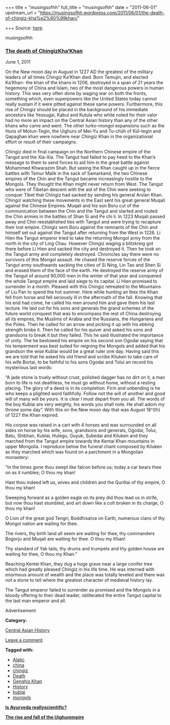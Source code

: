 +++
title = "musingsofhh"
full_title = "musingsofhh"
date = "2011-06-01"
upstream_url = "https://musingsofhh.wordpress.com/2011/06/01/the-death-of-chingiz-kha%e2%80%99khan/"

+++
Source: [here](https://musingsofhh.wordpress.com/2011/06/01/the-death-of-chingiz-kha%e2%80%99khan/).


musingsofhh


### [The death of ChingizKha’Khan](https://musingsofhh.wordpress.com/2011/06/01/the-death-of-chingiz-kha%e2%80%99khan/)

June 1, 2011

On the New moon day in August in 1227 AD the greatest of the military leaders of all times Chingiz Ka’Khan died. Born Temujin, and elected Ka’Khan- the khan of the khans in 1206, destroyed in a span of 21 years the hegemony of China and Islam, two of the most dangerous powers in human history. This was very often done by waging war on both the fronts, something which, even superpowers like the United States today cannot really sustain if it were pitted against these same powers. Furthermore, this rise of Chingiz should be placed in the background of his immediate ancestors like Yessugai, Kabul and Kutula who while noted for their valor had no more an impact on the Central Asian history than any of the other khans who came and went. The other turko-mongol expansions such as the Huns of Motun-Tegin, the Uighurs of Mei-Yu and Tu-chüh of Kül-tegin and Qapaghan khan were nowhere near Chingiz Khan in the organizational effort or result of their campaigns.

Chingiz died in final campaign on the Northern Chinese empire of the Tangut and the Xia-Xia. The Tangut had failed to pay heed to the Khan’s message to them to send forces to aid him in the great battle against Mohammed Khwarazim Shah. But seeing the Khan caught up in the fierce battles with Temur Malik in the sack of Samarkand, the two Chinese empires of the Chin and the Tangut became increasingly hostile to the Mongols. They thought the Khan might never return from West. The Tangut who were of Tibetan descent with the aid of the Chin were seeking to conquer Tibet that Chingiz had sacked by sending his general Arslan Khan. Chingiz watching these movements in the East sent his great general Muqali against the Chinese Empires. Muqali and his son Boru cut of the communication between the Chin and the Tangut and started and routed the Chin armies in the battles of Shan Si and Pe chi li. In 1223 Muqali passed away and Chin reestablished ties with Tangut and were trying to recapture their lost empire. Chingiz sent Boru against the remnants of the Chin and himself set out against the Tangut after returning from the West in 1226. Li Hien the Tangut emperor tried to take the returning Mongol army from the north in the city of Ling Chau. However Chingiz waging a blitzkreig got there before Li Hien and sacked the city and destroyed it. Then he took on the Tangut army and completely destroyed. Chronicles say there were no survivors of this Mongol assault. He chased the reserve forces of the Tangut army southwards sacking the cities of Si Ning, Lin Tao and Shen Si and erased them of the face of the earth. He destroyed the reserve army of the Tangut of around 90,000 men in the winter of that year and conquered the whole Tangut empire and laid siege to its capital. Li Hien promised to surrender in a month. Pleased with this Chingiz retreated to the Mountains of Liu Pan to spend the hot summer. Here while hunting an Ibex the Khan fell from horse and fell seriously ill in the aftermath of the fall. Knowing that his end had come, he called his men around him and gave them his last lecture. He laid out for his sons and generals the grand schemes of the future world conquest that was to encompass the rest of China destroying all its empires, the Muslims of Arabia and the Russians, the Hungarians and the Poles. Then he called for an arrow and picking it up with his ebbing strength broke it. Then he called for his quiver and asked his sons and grandsons to break it but they failed. This he said illustrated the importance of unity. The he bestowed his empire on his second son Ogodai saying that his temperment was best suited for reigning the Mongols and added that his grandson the wise Kublai would be a great ruler one day. Having said this we are told that he asked his old friend and scribe Kiluken to take care of his wife Bortai, to be faithful to his sons Ogodai and Tolui an record his mysterious last words:

“A jade stone is truely without crust, polished dagger has no dirt on it, a man born to life is not deathless, he must go without home, without a resting placing. The glory of a deed is in its completion. Firm and unbending is he who keeps a plighted word faithfully. Follow not the will of another and good will of many will be yours. It is clear I must depart from you all. The words of the boy Kublai are very weighty, his words you shall note. He shall adorn my throne some day”. With this on the New moon day that was August 18^(th) of 1227 the Khan expired.

His corpse was raised in a cart with 4 horses and was surrounded on all sides on horse by his wife, sons, grandsons and generals, Ogodai, Tolui, Batu, Shibhan, Kublai, Hulegu, Guyuk, Subedai and Kiluken and they marched from the Tangut empire towards the Kentai Khan mountains in upper Mongolia. I reproduce below the funeral chant composed by Kiluken as they marched which was found on a parchment in a Mongolian monastery:

“In the times gone thou swept like falcon before us; today a car bears thee on as it rumbles; O thou my khan!

Hast thou indeed left us, wives and children and the Quriltai of thy empire, O thou my khan!

Sweeping forward as a golden eagle on its prey did thou lead us in strife, but now thou hast stumbled, and art down like a colt broken in its charge, O thou my khan!

O Lion of the great god Tengri, Boddhisatva on Earth, numerous clans of thy Mongol nation are wailing for thee.

The rivers, thy birth land all seem are waiting for thee, thy commanders Bogorju and Muqali are waiting for thee. O thou my Khan!

Thy standard of Yak tails, thy drums and trumpets and thy golden house are waiting for thee, O thou my Khan.”

Reaching Kentei Khan, they dug a huge grave near a large conifer tree which had greatly pleased Chingiz in his life time. He was interned with enormous amount of wealth and the place was totally leveled and there was not a stone to tell where the greatest character of medieval history lay.

The Tangut emperor failed to surrender as promised and the Mongols in a bloody offering to their dead leader, obliterated the entire Tangut capital to the last man emperor and all.

Advertisement

**Category:**

[Central Asian History](https://musingsofhh.wordpress.com/category/central-asian-history/)

[Leave a comment](https://musingsofhh.wordpress.com/2011/06/01/the-death-of-chingiz-kha%e2%80%99khan/#respond)

**Tagged with:**

- [Alatic](https://musingsofhh.wordpress.com/tag/alatic/)
- [china](https://musingsofhh.wordpress.com/tag/china/)
- [chingiz](https://musingsofhh.wordpress.com/tag/chingiz/)
- [Death](https://musingsofhh.wordpress.com/tag/death/)
- [Genghis Khan](https://musingsofhh.wordpress.com/tag/genghis-khan/)
- [History](https://musingsofhh.wordpress.com/tag/history/)
- [kublai](https://musingsofhh.wordpress.com/tag/kublai/)
- [mongols](https://musingsofhh.wordpress.com/tag/mongols/)

**[Is Ayurveda reallyscientific?](https://musingsofhh.wordpress.com/2011/05/15/is-ayurveda-really-scientific/)**

**[The rise and fall of the Uighurempire](https://musingsofhh.wordpress.com/2011/06/01/the-rise-and-fall-of-the-uighur-empire/)**

